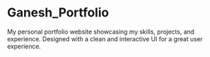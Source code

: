 # Ganesh_Portfolio
My personal portfolio website showcasing my skills, projects, and experience. Designed with a clean and interactive UI for a great user experience.
